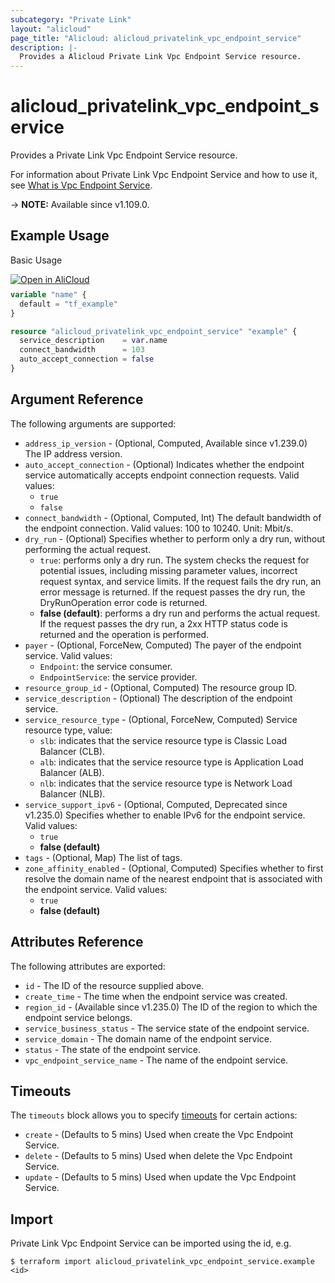 ```yaml
---
subcategory: "Private Link"
layout: "alicloud"
page_title: "Alicloud: alicloud_privatelink_vpc_endpoint_service"
description: |-
  Provides a Alicloud Private Link Vpc Endpoint Service resource.
---
```


# alicloud_privatelink_vpc_endpoint_service

Provides a Private Link Vpc Endpoint Service resource.



For information about Private Link Vpc Endpoint Service and how to use it, see [What is Vpc Endpoint Service](https://www.alibabacloud.com/help/en/privatelink/latest/api-privatelink-2020-04-15-createvpcendpointservice).

-> **NOTE:** Available since v1.109.0.

## Example Usage

Basic Usage

<div style="display: block;margin-bottom: 40px;"><div class="oics-button" style="float: right;position: absolute;margin-bottom: 10px;">
  <a href="https://api.aliyun.com/terraform?resource=alicloud_privatelink_vpc_endpoint_service&exampleId=3a7ae46a-09f6-78a6-a810-69e7b0912f50c5749917&activeTab=example&spm=docs.r.privatelink_vpc_endpoint_service.0.3a7ae46a09&intl_lang=EN_US" target="_blank">
    <img alt="Open in AliCloud" src="https://img.alicdn.com/imgextra/i1/O1CN01hjjqXv1uYUlY56FyX_!!6000000006049-55-tps-254-36.svg" style="max-height: 44px; max-width: 100%;">
  </a>
</div></div>

```terraform
variable "name" {
  default = "tf_example"
}

resource "alicloud_privatelink_vpc_endpoint_service" "example" {
  service_description    = var.name
  connect_bandwidth      = 103
  auto_accept_connection = false
}
```

## Argument Reference

The following arguments are supported:
* `address_ip_version` - (Optional, Computed, Available since v1.239.0) The IP address version.
* `auto_accept_connection` - (Optional) Indicates whether the endpoint service automatically accepts endpoint connection requests. Valid values:
  - `true`
  - `false`
* `connect_bandwidth` - (Optional, Computed, Int) The default bandwidth of the endpoint connection. Valid values: 100 to 10240. Unit: Mbit/s.
* `dry_run` - (Optional) Specifies whether to perform only a dry run, without performing the actual request.
  - `true`: performs only a dry run. The system checks the request for potential issues, including missing parameter values, incorrect request syntax, and service limits. If the request fails the dry run, an error message is returned. If the request passes the dry run, the DryRunOperation error code is returned.
  - **false (default)**: performs a dry run and performs the actual request. If the request passes the dry run, a 2xx HTTP status code is returned and the operation is performed.
* `payer` - (Optional, ForceNew, Computed) The payer of the endpoint service. Valid values:
  - `Endpoint`: the service consumer.
  - `EndpointService`: the service provider.
* `resource_group_id` - (Optional, Computed) The resource group ID.
* `service_description` - (Optional) The description of the endpoint service.
* `service_resource_type` - (Optional, ForceNew, Computed) Service resource type, value:
  - `slb`: indicates that the service resource type is Classic Load Balancer (CLB).
  - `alb`: indicates that the service resource type is Application Load Balancer (ALB).
  - `nlb`: indicates that the service resource type is Network Load Balancer (NLB).
* `service_support_ipv6` - (Optional, Computed, Deprecated since v1.235.0) Specifies whether to enable IPv6 for the endpoint service. Valid values:
  - `true`
  - **false (default)**
* `tags` - (Optional, Map) The list of tags.
* `zone_affinity_enabled` - (Optional, Computed) Specifies whether to first resolve the domain name of the nearest endpoint that is associated with the endpoint service. Valid values:
  - `true`
  - **false (default)**

## Attributes Reference

The following attributes are exported:
* `id` - The ID of the resource supplied above.
* `create_time` - The time when the endpoint service was created.
* `region_id` - (Available since v1.235.0) The ID of the region to which the endpoint service belongs.
* `service_business_status` - The service state of the endpoint service. 
* `service_domain` - The domain name of the endpoint service.
* `status` - The state of the endpoint service. 
* `vpc_endpoint_service_name` - The name of the endpoint service.

## Timeouts

The `timeouts` block allows you to specify [timeouts](https://www.terraform.io/docs/configuration-0-11/resources.html#timeouts) for certain actions:
* `create` - (Defaults to 5 mins) Used when create the Vpc Endpoint Service.
* `delete` - (Defaults to 5 mins) Used when delete the Vpc Endpoint Service.
* `update` - (Defaults to 5 mins) Used when update the Vpc Endpoint Service.

## Import

Private Link Vpc Endpoint Service can be imported using the id, e.g.

```shell
$ terraform import alicloud_privatelink_vpc_endpoint_service.example <id>
```